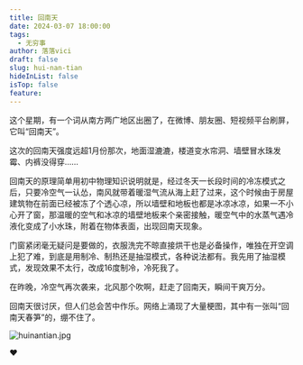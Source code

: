 ```yaml
---
title: 回南天
date: 2024-03-07 18:00:00
tags:
  - 无穷事
author: 落落vici
draft: false
slug: hui-nan-tian
hideInList: false
isTop: false
feature:
---
```

这个星期，有一个词从南方两广地区出圈了，在微博、朋友圈、短视频平台刷屏，它叫“回南天”。

这次的回南天强度远超1月份那次，地面湿漉漉，楼道变水帘洞、墙壁冒水珠发霉、内裤没得穿……

回南天的原理简单用初中物理知识说明就是，经过冬天一长段时间的冷冻模式之后，只要冷空气一认怂，南风就带着暖湿气流从海上赶了过来，这个时候由于房屋建筑物在前面已经被冻了个透心凉，所以墙壁和地板也都是冰凉冰凉，如果一不小心开了窗，那温暖的空气和冰凉的墙壁地板来个亲密接触，暖空气中的水蒸气遇冷液化变成了小水珠，附着在物体表面，出现回南天现象。

门窗紧闭毫无疑问是要做的，衣服洗完不晾直接烘干也是必备操作，唯独在开空调上犯了难，到底是用制冷、制热还是抽湿模式，各种说法都有。我先用了抽湿模式，发现效果不太行，改成16度制冷，冷死我了。

在昨晚，冷空气再次袭来，北风那个吹啊，赶走了回南天，瞬间干爽万分。

回南天很讨厌，但人们总会苦中作乐。网络上涌现了大量梗图，其中有一张叫“回南天春笋”的，绷不住了。

![huinantian.jpg](https://img.hux.ink/image/2024/03/huinantian.jpg)



❤